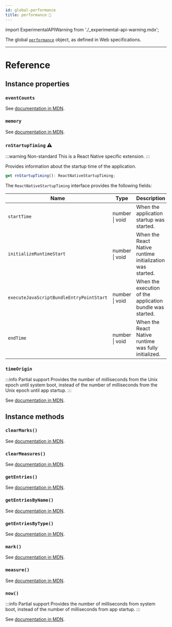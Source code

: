 ```yaml
---
id: global-performance
title: performance 🧪
---
```


import ExperimentalAPIWarning from './\_experimental-api-warning.mdx';

<ExperimentalAPIWarning />

The global [`performance`](https://developer.mozilla.org/en-US/docs/Web/API/Window/performance) object, as defined in Web specifications.

---

# Reference

## Instance properties

### `eventCounts`

See [documentation in MDN](https://developer.mozilla.org/en-US/docs/Web/API/Performance/eventCounts).

### `memory`

See [documentation in MDN](https://developer.mozilla.org/en-US/docs/Web/API/Performance/memory).

### `rnStartupTiming` ⚠️

:::warning Non-standard
This is a React Native specific extension.
:::

Provides information about the startup time of the application.

```ts
get rnStartupTiming(): ReactNativeStartupTiming;
```

The `ReactNativeStartupTiming` interface provides the following fields:

| Name                                     | Type           | Description                                               |
| ---------------------------------------- | -------------- | --------------------------------------------------------- |
| `startTime`                              | number \| void | When the application startup was started.                 |
| `initializeRuntimeStart`                 | number \| void | When the React Native runtime initialization was started. |
| `executeJavaScriptBundleEntryPointStart` | number \| void | When the execution of the application bundle was started. |
| `endTime`                                | number \| void | When the React Native runtime was fully initialized.      |

### `timeOrigin`

:::info Partial support
Provides the number of milliseconds from the Unix epoch until system boot, instead of the number of milliseconds from the Unix epoch until app startup.
:::

See [documentation in MDN](https://developer.mozilla.org/en-US/docs/Web/API/Performance/timeOrigin).

## Instance methods

### `clearMarks()`

See [documentation in MDN](https://developer.mozilla.org/en-US/docs/Web/API/Performance/clearMarks).

### `clearMeasures()`

See [documentation in MDN](https://developer.mozilla.org/en-US/docs/Web/API/Performance/clearMeasures).

### `getEntries()`

See [documentation in MDN](https://developer.mozilla.org/en-US/docs/Web/API/Performance/getEntries).

### `getEntriesByName()`

See [documentation in MDN](https://developer.mozilla.org/en-US/docs/Web/API/Performance/getEntriesByName).

### `getEntriesByType()`

See [documentation in MDN](https://developer.mozilla.org/en-US/docs/Web/API/Performance/getEntriesByType).

### `mark()`

See [documentation in MDN](https://developer.mozilla.org/en-US/docs/Web/API/Performance/mark).

### `measure()`

See [documentation in MDN](https://developer.mozilla.org/en-US/docs/Web/API/Performance/measure).

### `now()`

:::info Partial support
Provides the number of milliseconds from system boot, instead of the number of milliseconds from app startup.
:::

See [documentation in MDN](https://developer.mozilla.org/en-US/docs/Web/API/Performance/now).
